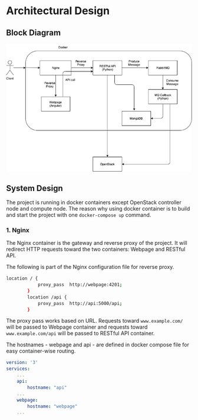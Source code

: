 # Architectural Design

## Block Diagram

![Block Diagram](images/block_diagram.png?raw=true)

## System Design

The project is running in docker containers except OpenStack controller node and compute node. The reason why using docker container is to build and start the project with one `docker-compose up` command.

### 1. Nginx

The Nginx container is the gateway and reverse proxy of the project. It will redirect HTTP requests toward the two containers: Webpage and RESTful API.

The following is part of the Nginx configuration file for reverse proxy.

```bash
location / {
            proxy_pass  http://webpage:4201;
        }
        location /api {
            proxy_pass  http://api:5000/api;
        }
```

The proxy pass works based on URL. Requests toward `www.example.com/` will be passed to Webpage container and requests toward `www.example.com/api` will be passed to RESTful API container.

The hostnames - webpage and api - are defined in docker compose file for easy container-wise routing.

```yaml
version: '3'
services:
    ...
    api:
        hostname: "api"
    ...
    webpage:
        hostname: "webpage"
    ...
```

